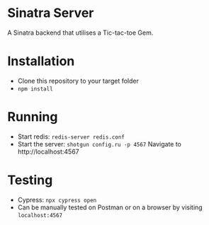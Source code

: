 # Sinatra Server
A Sinatra backend that utilises a Tic-tac-toe Gem.

# Installation
- Clone this repository to your target folder
- `npm install`

# Running
- Start redis: `redis-server redis.conf`
- Start the server: `shotgun config.ru -p 4567`
Navigate to http://localhost:4567

# Testing
- Cypress: `npx cypress open`
- Can be manually tested on Postman or on a browser by visiting `localhost:4567`
